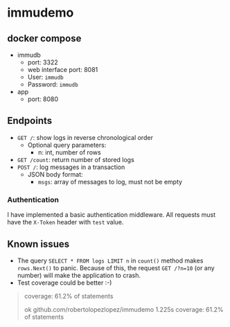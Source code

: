 # immudemo

## docker compose

* immudb
  * port: 3322
  * web interface port: 8081
  * User: `immudb`
  * Password: `immudb`
* app
  * port: 8080

## Endpoints

* `GET /`: show logs in reverse chronological order
  * Optional query parameters:
    * n: int, number of rows
* `GET /count`: return number of stored logs
* `POST /`: log messages in a transaction
  * JSON body format:
    * `msgs`: array of messages to log, must not be empty

### Authentication

I have implemented a basic authentication middleware. All requests must have the `X-Token` header with `test` value.

## Known issues

* The query `SELECT * FROM logs LIMIT n` in `count()` method makes `rows.Next()` to panic. Because of this, the request `GET /?n=10` (or any number) will make the application to crash.
* Test coverage could be better :-)

> coverage: 61.2% of statements
> 
> ok  	github.com/robertolopezlopez/immudemo	1.225s	coverage: 61.2% of statements
